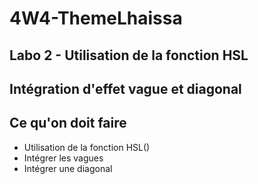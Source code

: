 # 4W4-ThemeLhaissa

## Labo 2 - Utilisation de la fonction HSL

## Intégration d'effet vague et diagonal

## Ce qu'on doit faire

- Utilisation de la fonction HSL()
- Intégrer les vagues
- Intégrer une diagonal
